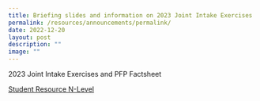 ```yaml
---
title: Briefing slides and information on 2023 Joint Intake Exercises
permalink: /resources/announcements/permalink/
date: 2022-12-20
layout: post
description: ""
image: ""
---
```

2023 Joint Intake Exercises and PFP Factsheet

[Student Resource N-Level]()